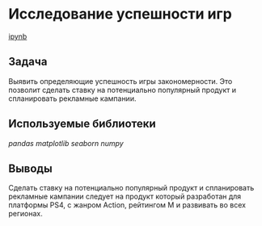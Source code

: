 # Исследование успешности игр

[ipynb](https://github.com/Denis-Dorofeev/repository/tree/main/Исследование%20успешности%20игр)

## Задача

Выявить определяющие успешность игры закономерности. Это позволит сделать ставку на потенциально популярный продукт и спланировать рекламные кампании.

## Используемые библиотеки

*pandas*  *matplotlib*  *seaborn*  *numpy*

## Выводы

Сделать ставку на потенциально популярный продукт и спланировать рекламные кампании следует на продукт который разработан для платформы PS4, с жанром Action, рейтингом М и развивать во всех регионах.
